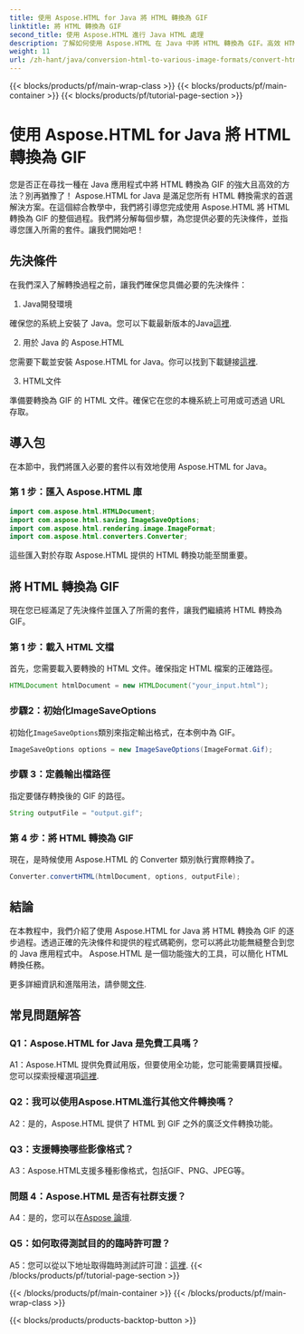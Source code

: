 ```yaml
---
title: 使用 Aspose.HTML for Java 將 HTML 轉換為 GIF
linktitle: 將 HTML 轉換為 GIF
second_title: 使用 Aspose.HTML 進行 Java HTML 處理
description: 了解如何使用 Aspose.HTML 在 Java 中將 HTML 轉換為 GIF。高效 HTML 到 GIF 轉換的全面逐步指南。
weight: 11
url: /zh-hant/java/conversion-html-to-various-image-formats/convert-html-to-gif/
---
```


{{< blocks/products/pf/main-wrap-class >}}
{{< blocks/products/pf/main-container >}}
{{< blocks/products/pf/tutorial-page-section >}}

# 使用 Aspose.HTML for Java 將 HTML 轉換為 GIF

您是否正在尋找一種在 Java 應用程式中將 HTML 轉換為 GIF 的強大且高效的方法？別再猶豫了！ Aspose.HTML for Java 是滿足您所有 HTML 轉換需求的首選解決方案。在這個綜合教學中，我們將引導您完成使用 Aspose.HTML 將 HTML 轉換為 GIF 的整個過程。我們將分解每個步驟，為您提供必要的先決條件，並指導您匯入所需的套件。讓我們開始吧！

## 先決條件

在我們深入了解轉換過程之前，讓我們確保您具備必要的先決條件：

1. Java開發環境

確保您的系統上安裝了 Java。您可以下載最新版本的Java[這裡](https://www.oracle.com/java/technologies/javase-downloads.html).

2. 用於 Java 的 Aspose.HTML

您需要下載並安裝 Aspose.HTML for Java。你可以找到下載鏈接[這裡](https://releases.aspose.com/html/java/).

3. HTML文件

準備要轉換為 GIF 的 HTML 文件。確保它在您的本機系統上可用或可透過 URL 存取。

## 導入包

在本節中，我們將匯入必要的套件以有效地使用 Aspose.HTML for Java。 

### 第 1 步：匯入 Aspose.HTML 庫

```java
import com.aspose.html.HTMLDocument;
import com.aspose.html.saving.ImageSaveOptions;
import com.aspose.html.rendering.image.ImageFormat;
import com.aspose.html.converters.Converter;
```

這些匯入對於存取 Aspose.HTML 提供的 HTML 轉換功能至關重要。

## 將 HTML 轉換為 GIF

現在您已經滿足了先決條件並匯入了所需的套件，讓我們繼續將 HTML 轉換為 GIF。

### 第 1 步：載入 HTML 文檔

首先，您需要載入要轉換的 HTML 文件。確保指定 HTML 檔案的正確路徑。

```java
HTMLDocument htmlDocument = new HTMLDocument("your_input.html");
```

### 步驟2：初始化ImageSaveOptions

初始化`ImageSaveOptions`類別來指定輸出格式，在本例中為 GIF。

```java
ImageSaveOptions options = new ImageSaveOptions(ImageFormat.Gif);
```

### 步驟 3：定義輸出檔路徑

指定要儲存轉換後的 GIF 的路徑。

```java
String outputFile = "output.gif";
```

### 第 4 步：將 HTML 轉換為 GIF

現在，是時候使用 Aspose.HTML 的 Converter 類別執行實際轉換了。

```java
Converter.convertHTML(htmlDocument, options, outputFile);
```

## 結論

在本教程中，我們介紹了使用 Aspose.HTML for Java 將 HTML 轉換為 GIF 的逐步過程。透過正確的先決條件和提供的程式碼範例，您可以將此功能無縫整合到您的 Java 應用程式中。 Aspose.HTML 是一個功能強大的工具，可以簡化 HTML 轉換任務。

更多詳細資訊和進階用法，請參閱[文件](https://reference.aspose.com/html/java/).

## 常見問題解答

### Q1：Aspose.HTML for Java 是免費工具嗎？

A1：Aspose.HTML 提供免費試用版，但要使用全功能，您可能需要購買授權。您可以探索授權選項[這裡](https://purchase.aspose.com/buy).

### Q2：我可以使用Aspose.HTML進行其他文件轉換嗎？

A2：是的，Aspose.HTML 提供了 HTML 到 GIF 之外的廣泛文件轉換功能。

### Q3：支援轉換哪些影像格式？

A3：Aspose.HTML支援多種影像格式，包括GIF、PNG、JPEG等。

### 問題 4：Aspose.HTML 是否有社群支援？

 A4：是的，您可以在[Aspose 論壇](https://forum.aspose.com/).

### Q5：如何取得測試目的的臨時許可證？

 A5：您可以從以下地址取得臨時測試許可證：[這裡](https://purchase.aspose.com/temporary-license/).
{{< /blocks/products/pf/tutorial-page-section >}}

{{< /blocks/products/pf/main-container >}}
{{< /blocks/products/pf/main-wrap-class >}}

{{< blocks/products/products-backtop-button >}}
